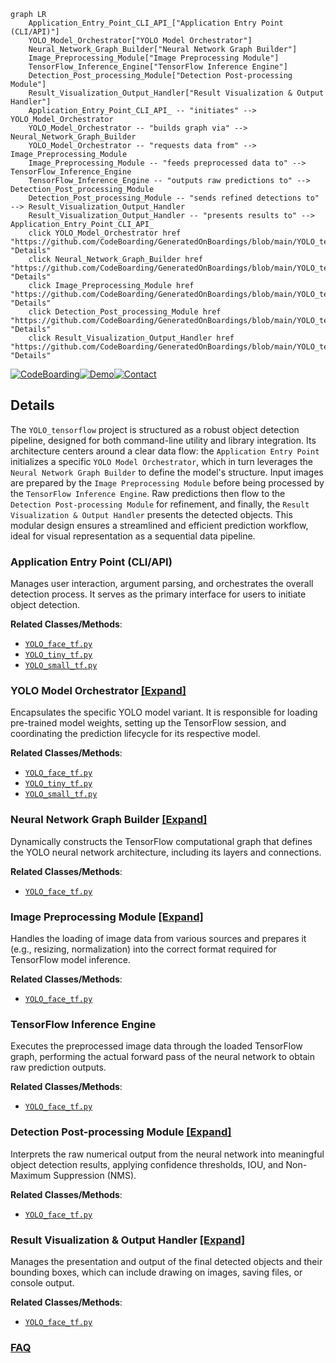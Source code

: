 ```mermaid
graph LR
    Application_Entry_Point_CLI_API_["Application Entry Point (CLI/API)"]
    YOLO_Model_Orchestrator["YOLO Model Orchestrator"]
    Neural_Network_Graph_Builder["Neural Network Graph Builder"]
    Image_Preprocessing_Module["Image Preprocessing Module"]
    TensorFlow_Inference_Engine["TensorFlow Inference Engine"]
    Detection_Post_processing_Module["Detection Post-processing Module"]
    Result_Visualization_Output_Handler["Result Visualization & Output Handler"]
    Application_Entry_Point_CLI_API_ -- "initiates" --> YOLO_Model_Orchestrator
    YOLO_Model_Orchestrator -- "builds graph via" --> Neural_Network_Graph_Builder
    YOLO_Model_Orchestrator -- "requests data from" --> Image_Preprocessing_Module
    Image_Preprocessing_Module -- "feeds preprocessed data to" --> TensorFlow_Inference_Engine
    TensorFlow_Inference_Engine -- "outputs raw predictions to" --> Detection_Post_processing_Module
    Detection_Post_processing_Module -- "sends refined detections to" --> Result_Visualization_Output_Handler
    Result_Visualization_Output_Handler -- "presents results to" --> Application_Entry_Point_CLI_API_
    click YOLO_Model_Orchestrator href "https://github.com/CodeBoarding/GeneratedOnBoardings/blob/main/YOLO_tensorflow/YOLO_Model_Orchestrator.md" "Details"
    click Neural_Network_Graph_Builder href "https://github.com/CodeBoarding/GeneratedOnBoardings/blob/main/YOLO_tensorflow/Neural_Network_Graph_Builder.md" "Details"
    click Image_Preprocessing_Module href "https://github.com/CodeBoarding/GeneratedOnBoardings/blob/main/YOLO_tensorflow/Image_Preprocessing_Module.md" "Details"
    click Detection_Post_processing_Module href "https://github.com/CodeBoarding/GeneratedOnBoardings/blob/main/YOLO_tensorflow/Detection_Post_processing_Module.md" "Details"
    click Result_Visualization_Output_Handler href "https://github.com/CodeBoarding/GeneratedOnBoardings/blob/main/YOLO_tensorflow/Result_Visualization_Output_Handler.md" "Details"
```

[![CodeBoarding](https://img.shields.io/badge/Generated%20by-CodeBoarding-9cf?style=flat-square)](https://github.com/CodeBoarding/GeneratedOnBoardings)[![Demo](https://img.shields.io/badge/Try%20our-Demo-blue?style=flat-square)](https://www.codeboarding.org/demo)[![Contact](https://img.shields.io/badge/Contact%20us%20-%20contact@codeboarding.org-lightgrey?style=flat-square)](mailto:contact@codeboarding.org)

## Details

The `YOLO_tensorflow` project is structured as a robust object detection pipeline, designed for both command-line utility and library integration. Its architecture centers around a clear data flow: the `Application Entry Point` initializes a specific `YOLO Model Orchestrator`, which in turn leverages the `Neural Network Graph Builder` to define the model's structure. Input images are prepared by the `Image Preprocessing Module` before being processed by the `TensorFlow Inference Engine`. Raw predictions then flow to the `Detection Post-processing Module` for refinement, and finally, the `Result Visualization & Output Handler` presents the detected objects. This modular design ensures a streamlined and efficient prediction workflow, ideal for visual representation as a sequential data pipeline.

### Application Entry Point (CLI/API)
Manages user interaction, argument parsing, and orchestrates the overall detection process. It serves as the primary interface for users to initiate object detection.


**Related Classes/Methods**:

- <a href="https://github.com/gliese581gg/YOLO_tensorflow/blob/master/YOLO_face_tf.py" target="_blank" rel="noopener noreferrer">`YOLO_face_tf.py`</a>
- <a href="https://github.com/gliese581gg/YOLO_tensorflow/blob/master/YOLO_tiny_tf.py" target="_blank" rel="noopener noreferrer">`YOLO_tiny_tf.py`</a>
- <a href="https://github.com/gliese581gg/YOLO_tensorflow/blob/master/YOLO_small_tf.py" target="_blank" rel="noopener noreferrer">`YOLO_small_tf.py`</a>


### YOLO Model Orchestrator [[Expand]](./YOLO_Model_Orchestrator.md)
Encapsulates the specific YOLO model variant. It is responsible for loading pre-trained model weights, setting up the TensorFlow session, and coordinating the prediction lifecycle for its respective model.


**Related Classes/Methods**:

- <a href="https://github.com/gliese581gg/YOLO_tensorflow/blob/master/YOLO_face_tf.py" target="_blank" rel="noopener noreferrer">`YOLO_face_tf.py`</a>
- <a href="https://github.com/gliese581gg/YOLO_tensorflow/blob/master/YOLO_tiny_tf.py" target="_blank" rel="noopener noreferrer">`YOLO_tiny_tf.py`</a>
- <a href="https://github.com/gliese581gg/YOLO_tensorflow/blob/master/YOLO_small_tf.py" target="_blank" rel="noopener noreferrer">`YOLO_small_tf.py`</a>


### Neural Network Graph Builder [[Expand]](./Neural_Network_Graph_Builder.md)
Dynamically constructs the TensorFlow computational graph that defines the YOLO neural network architecture, including its layers and connections.


**Related Classes/Methods**:

- <a href="https://github.com/gliese581gg/YOLO_tensorflow/blob/master/YOLO_face_tf.py" target="_blank" rel="noopener noreferrer">`YOLO_face_tf.py`</a>


### Image Preprocessing Module [[Expand]](./Image_Preprocessing_Module.md)
Handles the loading of image data from various sources and prepares it (e.g., resizing, normalization) into the correct format required for TensorFlow model inference.


**Related Classes/Methods**:

- <a href="https://github.com/gliese581gg/YOLO_tensorflow/blob/master/YOLO_face_tf.py" target="_blank" rel="noopener noreferrer">`YOLO_face_tf.py`</a>


### TensorFlow Inference Engine
Executes the preprocessed image data through the loaded TensorFlow graph, performing the actual forward pass of the neural network to obtain raw prediction outputs.


**Related Classes/Methods**:

- <a href="https://github.com/gliese581gg/YOLO_tensorflow/blob/master/YOLO_face_tf.py" target="_blank" rel="noopener noreferrer">`YOLO_face_tf.py`</a>


### Detection Post-processing Module [[Expand]](./Detection_Post_processing_Module.md)
Interprets the raw numerical output from the neural network into meaningful object detection results, applying confidence thresholds, IOU, and Non-Maximum Suppression (NMS).


**Related Classes/Methods**:

- <a href="https://github.com/gliese581gg/YOLO_tensorflow/blob/master/YOLO_face_tf.py" target="_blank" rel="noopener noreferrer">`YOLO_face_tf.py`</a>


### Result Visualization & Output Handler [[Expand]](./Result_Visualization_Output_Handler.md)
Manages the presentation and output of the final detected objects and their bounding boxes, which can include drawing on images, saving files, or console output.


**Related Classes/Methods**:

- <a href="https://github.com/gliese581gg/YOLO_tensorflow/blob/master/YOLO_face_tf.py" target="_blank" rel="noopener noreferrer">`YOLO_face_tf.py`</a>




### [FAQ](https://github.com/CodeBoarding/GeneratedOnBoardings/tree/main?tab=readme-ov-file#faq)